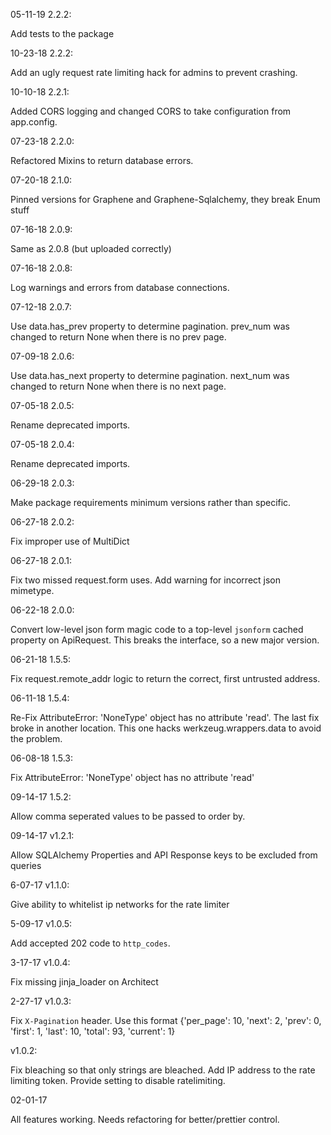 05-11-19 2.2.2:

Add tests to the package

10-23-18 2.2.2:

Add an ugly request rate limiting hack for admins to prevent crashing.

10-10-18 2.2.1:

Added CORS logging and changed CORS to take configuration from app.config.

07-23-18 2.2.0:

Refactored Mixins to return database errors.

07-20-18 2.1.0:

Pinned versions for Graphene and Graphene-Sqlalchemy, they break Enum stuff


07-16-18 2.0.9:

Same as 2.0.8 (but uploaded correctly)

07-16-18 2.0.8:

Log warnings and errors from database connections.

07-12-18 2.0.7:

Use data.has_prev property to determine pagination. prev_num was changed
to return None when there is no prev page.

07-09-18 2.0.6:

Use data.has_next property to determine pagination. next_num was changed
to return None when there is no next page.

07-05-18 2.0.5:

Rename deprecated imports.

07-05-18 2.0.4:

Rename deprecated imports.

06-29-18 2.0.3:

Make package requirements minimum versions rather than specific.

06-27-18 2.0.2:

Fix improper use of MultiDict

06-27-18 2.0.1:

Fix two missed request.form uses. Add warning for incorrect json mimetype.

06-22-18 2.0.0:

Convert low-level json form magic code to a top-level `jsonform`
cached property on ApiRequest. This breaks the interface, so a new major version.

06-21-18 1.5.5:

Fix request.remote_addr logic to return the correct, first untrusted
address.

06-11-18 1.5.4:

Re-Fix AttributeError: 'NoneType' object has no attribute 'read'.
The last fix broke in another location. This one hacks
werkzeug.wrappers.data to avoid the problem.


06-08-18 1.5.3:

Fix AttributeError: 'NoneType' object has no attribute 'read'


09-14-17 1.5.2:

Allow comma seperated values to be passed to order by.


09-14-17 v1.2.1:

Allow SQLAlchemy Properties and API Response keys to be excluded from queries


6-07-17 v1.1.0:

Give ability to whitelist ip networks for the rate limiter


5-09-17 v1.0.5:

Add accepted 202 code to `http_codes`.


3-17-17 v1.0.4:

Fix missing jinja_loader on Architect


2-27-17 v1.0.3:

Fix `X-Pagination` header.  Use this format {'per_page': 10, 'next': 2, 'prev': 0, 'first': 1, 'last': 10, 'total': 93, 'current': 1}


v1.0.2:

Fix bleaching so that only strings are bleached.
Add IP address to the rate limiting token.
Provide setting to disable ratelimiting.


02-01-17

All features working.  Needs refactoring for better/prettier control.
